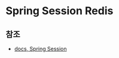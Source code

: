 # Spring Session Redis

## 참조

- [docs, Spring Session](https://docs.spring.io/spring-session/reference/2.7/index.html)

